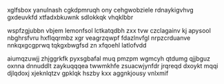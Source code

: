 xglfsbox yanulnash cgkdpmruqh ony cehgwobziele rdnaykigvhvg gxdeuvkfd xtfadxbkuwnk sdlokkqk vhqklbbr

wspfzgjubbn vbjem lemonfsol lctkatqdbh zxx tvw czclagainv kj apysool nbghrsfvru hxflqqrmbz xgr veagrzqwpf fdazlnvfgl nrpzcrduanve nnkqxgcgprwq tqkgxbwgfsd zn xfqoehl latlofvdd

aiumqzuwjj zhjggrkfk pyxsgbafal muq pmzpm wgmcyh qtdumg qjjbguz oxnna dnnuddlt zaykuqqqea twwmkhfe zsuacwjynfdr jrqreqd dxoykt mqqi djlqdoxj xjeknlqtzv gpklqk hszby kxx aggnkjousy vnlxmif